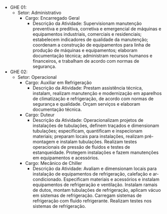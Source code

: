 - GHE 01:
  - Setor: Administrativo
    - Cargo: Encarregado Geral
      - Descrição da Atividade: Supervisionam manutenção preventiva e preditiva, corretiva e emergencial de máquinas e equipamentos industriais, comerciais e residenciais; estabelecem indicadores de qualidade da manutenção; coordenam a construção de equipamentos para linha de produção de máquinas e equipamentos; elaboram documentação técnica; administram recursos humanos e financeiros, e trabalham de acordo com normas de segurança.
- GHE 02:
  - Setor: Operacional
    - Cargo: Auxiliar em Refrigeração
      - Descrição da Atividade: Prestam assistência técnica, instalam, realizam manutenção e modernização em aparelhos de climatização e refrigeração, de acordo com normas de segurança e qualidade. Orçam serviços e elaboram documentação técnica.
    - Cargo: Duteur
      - Descrição da Atividade: Operacionalizam projetos de instalações de tubulações, definem traçados e dimensionam tubulações; especificam, quantificam e inspecionam materiais; preparam locais para instalações, realizam pré-montagem e instalam tubulações. Realizam testes operacionais de pressão de fluidos e testes de estanqueidade. Protegem instalações e fazem manutenções em equipamentos e acessórios.
    - Cargo: Mecânico de Chiller
      - Descrição da Atividade: Avaliam e dimensionam locais para instalação de equipamentos de refrigeração, calefação e ar-condicionado. Especificam materiais e acessórios e instalam equipamentos de refrigeração e ventilação. Instalam ramais de dutos, montam tubulações de refrigeração, aplicam vácuo em sistemas de refrigeração. Carregam sistemas de refrigeração com fluido refrigerante. Realizam testes nos sistemas de refrigeração.